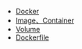 - [Docker](Docker/index.md)
- [Image、Container](Docker/image-and-container.md)
- [Volume](Docker/volume.md)
- [Dockerfile](Docker/docker-Dockerfile.md)
<!-- - [Dockerfile](Docker/docker-Dockerfile.md) -->
<!-- - [Dockerfile](Docker/docker-Dockerfile.md) -->